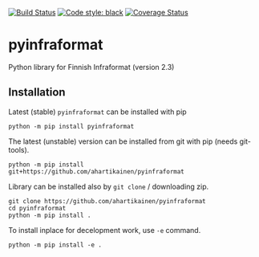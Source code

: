 [![Build Status](https://travis-ci.org/ahartikainen/pyinfraformat.svg?branch=master)](https://travis-ci.org/ahartikainen/pyinfraformat) [![Code style: black](https://img.shields.io/badge/code%20style-black-000000.svg)](https://github.com/ambv/black) [![Coverage Status](https://coveralls.io/repos/github/ahartikainen/pyinfraformat/badge.svg?branch=master)](https://coveralls.io/github/ahartikainen/pyinfraformat?branch=master)

# pyinfraformat
Python library for Finnish Infraformat (version 2.3)

## Installation

Latest (stable) `pyinfraformat` can be installed with pip

    python -m pip install pyinfraformat

The latest (unstable) version can be installed from git with pip (needs git-tools).

    python -m pip install git+https://github.com/ahartikainen/pyinfraformat

Library can be installed also by `git clone` / downloading zip.

    git clone https://github.com/ahartikainen/pyinfraformat
    cd pyinfraformat
    python -m pip install .

To install inplace for decelopment work, use `-e` command.

    python -m pip install -e .
